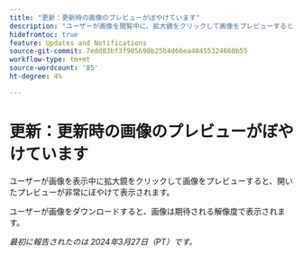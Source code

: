 ```yaml
---
title: "更新：更新時の画像のプレビューがぼやけています"
description: "ユーザーが画像を閲覧中に、拡大鏡をクリックして画像をプレビューすると、開くプレビューが非常にぼやけて表示されます。"
hidefromtoc: true
feature: Updates and Notifications
source-git-commit: 7edd83bf3f905690b25b4d66ea40455324660b55
workflow-type: tm+mt
source-wordcount: '85'
ht-degree: 4%

---
```



# 更新：更新時の画像のプレビューがぼやけています

ユーザーが画像を表示中に拡大鏡をクリックして画像をプレビューすると、開いたプレビューが非常にぼやけて表示されます。

ユーザーが画像をダウンロードすると、画像は期待される解像度で表示されます。

_最初に報告されたのは 2024年3月27日（PT）です。_

